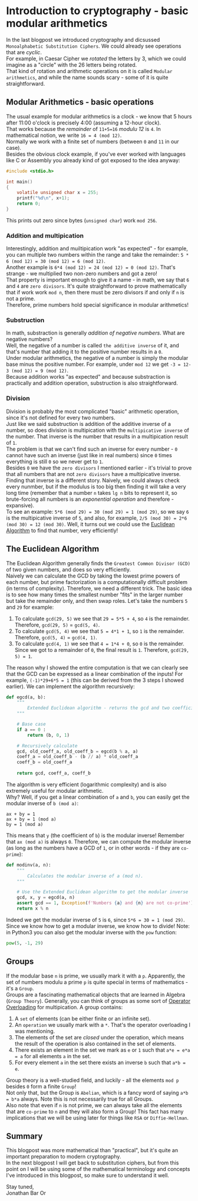 # Introduction to cryptography - basic modular arithmetics
In the last blogpost we introduced cryptography and dicsussed `Monoalphabetic Substitution Ciphers`. We could already see operations that are *cyclic*.  
For example, in Caesar Cipher we *rotated* the letters by 3, which we could imagine as a "circle" with the 26 letters being rotated.  
That kind of rotation and arithmetic operations on it is called `Modular arithmetics`, and while the name sounds scary - some of it is quite straightforward.

## Modular Arithmetics - basic operations
The usual example for modular arithmetics is a clock - we know that 5 hours after 11:00 o'clock is precisely 4:00 (assuming a 12-hour clock).  
That works because the *remainder* of `11+5=16` *modulu 12* is `4`. In mathematical notion, we write `16 = 4 (mod 12)`.  
Normally we work with a finite set of numbers (between `0` and `11` in our case).  
Besides the obvious clock example, if you've ever worked with languages like C or Assembly you already kind of got exposed to the idea anyway:

```c
#include <stdio.h>

int main()
{
    volatile unsigned char x = 255;
    printf("%d\n", x+1);
    return 0;
}
```

This prints out zero since bytes (`unsigned char`) work `mod 256`.

### Addition and multipication
Interestingly, addition and muiltipication work "as expected" - for example, you can multiple two numbers within the range and take the remainder: `5 * 6 (mod 12) = 30 (mod 12) = 6 (mod 12)`.  
Another example is `6*4 (mod 12) = 24 (mod 12) = 0 (mod 12)`. That's strange - we multiplied two non-zero numbers and got a zero!  
That property is important enough to give it a name - in math, we say that `6` and `4` are `zero divisors`. It's quite straightforward to prove mathematically that if work work `mod n`, then there must be zero divisors if and only if `n` is not a prime.  
Therefore, prime numbers hold special significance in modular arithmetics!

### Substruction
In math, substraction is generally *addition of negative numbers*. What are negative numbers?  
Well, the negative of a number is called `the additive inverse` of it, and that's number that adding it to the positive number results in a `0`.  
Under modular arithmetics, the negative of a number is simply the modular base minus the positive number. For example, under `mod 12` we get `-3 = 12-3 (mod 12) = 9 (mod 12)`.  
Because addition works "as expected" and because substraction is practically and addition operation, substruction is also straightforward.

### Division
Division is probably the most complicated "basic" arithmetic operation, since it's not defined for every two numbers.  
Just like we said substruction is addition of the additive inverse of a number, so does division is multipication with the `multipicative inverse` of the number. That inverse is the number that results in a multipication result of `1`.  
The problem is that we can't find such an inverse for every number - `0` cannot have such an inverse (just like in real numbers) since `0` times everything is still `0` so we never get to `1`.  
Besides `0` we have the `zero divisors` I mentioned earlier - it's trivial to prove that all numbers that are not `zero divisors` have a multipicative inverse.  
Finding that inverse is a different story. Naively, we could always check every nunmber, but if the modulus is too big then finding it will take a very long time (remember that a number `n` takes `lg n` bits to represent it, so brute-forcing all numbers is an *exponential operation* and therefore - expansive).  
To see an example: `5*6 (mod 29) = 30 (mod 29) = 1 (mod 29)`, so we say `6` is the multipicative inverse of `5`, and also, for example, `2/5 (mod 30) = 2*6 (mod 30) = 12 (mod 30)`.
Well, it turns out we could use the [Euclidean Algorithm](https://en.wikipedia.org/wiki/Euclidean_algorithm) to find that number, very efficiently!

## The Euclidean Algorithm
The Euclidean Algorithm generally finds the `Greatest Common Divisor (GCD)` of two given numbers, and does so very efficiently.  
Naively we can calculate the GCD by taking the lowest prime powers of each number, but prime factorization is a computationally difficult problem (in terms of complexity). Therefore, we need a different trick.
The basic idea is to see how many times the smallest number "fits" in the larger number but take the remainder only, and then swap roles.
Let's take the numbers `5` and `29` for example:
1. To calculate `gcd(29, 5)` we see that `29 = 5*5 + 4`, so `4` is the remainder. Therefore, `gcd(29, 5)` = `gcd(5, 4)`.
2. To calculate `gcd(5, 4)` we see that `5 = 4*1 + 1`, so `1` is the remainder. Therefore, `gcd(5, 4)` = `gcd(4, 1)`.
3. To calculate `gcd(4, 1)` we see that `4 = 1*4 + 0`, so `0` is the remainder. Since we got to a remainder of `0`, the final result is `1`.
Therefore, `gcd(29, 5) = 1`.

The reason why I showed the entire computation is that we can clearly see that the GCD can be expressed as a linear combination of the inputs!
For example, `(-1)*29+6*5 = 1` (this can be derived from the 3 steps I showed earlier). 
We can implement the algorithm recursively:

```python
def egcd(a, b):
    """
        Extended Euclidean algorithm - returns the gcd and two coefficients to get a linear combination of inputs.
    """

    # Base case
    if a == 0 :
        return (b, 0, 1)

    # Recursively calculate
    gcd, old_coeff_a, old_coeff_b = egcd(b % a, a)
    coeff_a = old_coeff_b - (b // a) * old_coeff_a
    coeff_b = old_coeff_a
     
    return gcd, coeff_a, coeff_b
```

The algorithm is very efficient (logarithmic complexity) and is also extremely useful for modular arithmetic.  
Why? Well, if you get a linear combination of `a` and `b`, you can easily get the modular inverse of `b (mod a)`:

```
ax + by = 1
ax + by = 1 (mod a)
by = 1 (mod a)
```

This means that `y` (the coefficient of `b`) is the modular inverse! Remember that `ax (mod a)` is always `0`.
Therefore, we can compute the modular inverse (as long as the numbers have a GCD of `1`, or in other words - if they are `co-prime`):

```python
def modinv(a, n):
    """
        Calculates the modular inverse of a (mod n).
    """

    # Use the Extended Euclidean algorithm to get the modular inverse
    gcd, x, y = egcd(a, n)
    assert gcd == 1, Exception(f'Numbers {a} and {n} are not co-prime')
    return x % n
```

Indeed we get the modular inverse of `5` is `6`, since `5*6 = 30 = 1 (mod 29)`.
Since we know how to get a modular inverse, we know how to divide!
Note: in Python3 you can also get the modular inverse with the `pow` function:

```python
pow(5, -1, 29)
```

## Groups
If the modular base `n` is prime, we usually mark it with a `p`. Apparently, the set of numbers modulu a prime `p` is quite special in terms of mathematics - it's a `Group`.  
Groups are a fascinating mathematical objects that are learned in Algebra (`Group Theory`). Generally, you can think of groups as some sort of [Operator Overloading](https://en.wikipedia.org/wiki/Operator_overloading) for multipication. A group contains:
1. A `set` of elements (can be either finite or an infinite set).
2. An `operation` we usually mark with a `*`. That's the operator overloading I was mentioning.
3. The elements of the set are *closed* under the operation, which means the result of the operation is also contained in the set of elements.
4. There exists an element in the set we mark as `e` or `1` such that `a*e = e*a = a` for all elements `a` in the set.
5. For every element `a` in the set there exists an inverse `b` such that `a*b = e`.

Group theory is a well-studied field, and luckily - all the elements `mod p` besides `0` form a finite `Group`!  
Not only that, but the Group is `Abelian`, which is a fancy word of saying `a*b = b*a` always. Note this is not necessarily true for all Groups.  
Also note that even if `n` is not prime, we can always take all the elements that are `co-prime` to `n` and they will also form a Group!
This fact has many implications that we will be using later for things like `RSA` or `Diffie-Hellman`.  

## Summary
This blogpost was more mathematical than "practical", but it's quite an important preparation to modern cryptography.  
In the next blogpost I will get back to substitution ciphers, but from this point on I will be using some of the mathematical terminology and concepts I've introduced in this blogpost, so make sure to understand it well.

Stay tuned,  
Jonathan Bar Or

